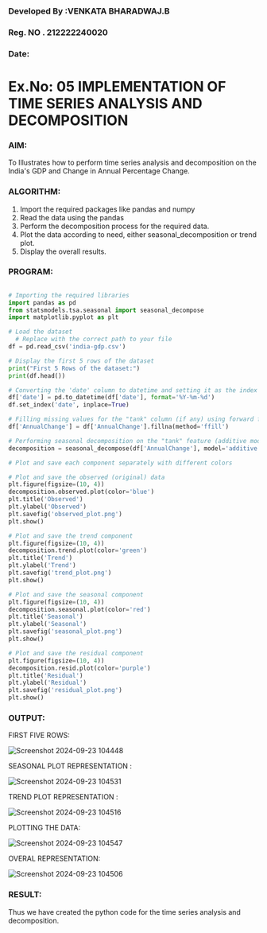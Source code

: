 ### Developed By :VENKATA BHARADWAJ.B
### Reg. NO . 212222240020
### Date: 

# Ex.No: 05  IMPLEMENTATION OF TIME SERIES ANALYSIS AND DECOMPOSITION

### AIM:
To Illustrates how to perform time series analysis and decomposition on the India's GDP and Change in Annual Percentage Change.

### ALGORITHM:
1. Import the required packages like pandas and numpy
2. Read the data using the pandas
3. Perform the decomposition process for the required data.
4. Plot the data according to need, either seasonal_decomposition or trend plot.
5. Display the overall results.

### PROGRAM:
```python

# Importing the required libraries
import pandas as pd
from statsmodels.tsa.seasonal import seasonal_decompose
import matplotlib.pyplot as plt

# Load the dataset
  # Replace with the correct path to your file
df = pd.read_csv('india-gdp.csv')

# Display the first 5 rows of the dataset
print("First 5 Rows of the dataset:")
print(df.head())

# Converting the 'date' column to datetime and setting it as the index
df['date'] = pd.to_datetime(df['date'], format='%Y-%m-%d')
df.set_index('date', inplace=True)

# Filling missing values for the "tank" column (if any) using forward fill
df['AnnualChange'] = df['AnnualChange'].fillna(method='ffill')

# Performing seasonal decomposition on the "tank" feature (additive model)
decomposition = seasonal_decompose(df['AnnualChange'], model='additive', period=7)

# Plot and save each component separately with different colors

# Plot and save the observed (original) data
plt.figure(figsize=(10, 4))
decomposition.observed.plot(color='blue')
plt.title('Observed')
plt.ylabel('Observed')
plt.savefig('observed_plot.png')
plt.show()

# Plot and save the trend component
plt.figure(figsize=(10, 4))
decomposition.trend.plot(color='green')
plt.title('Trend')
plt.ylabel('Trend')
plt.savefig('trend_plot.png')
plt.show()

# Plot and save the seasonal component
plt.figure(figsize=(10, 4))
decomposition.seasonal.plot(color='red')
plt.title('Seasonal')
plt.ylabel('Seasonal')
plt.savefig('seasonal_plot.png')
plt.show()

# Plot and save the residual component
plt.figure(figsize=(10, 4))
decomposition.resid.plot(color='purple')
plt.title('Residual')
plt.ylabel('Residual')
plt.savefig('residual_plot.png')
plt.show()

```
### OUTPUT:
FIRST FIVE ROWS:

![Screenshot 2024-09-23 104448](https://github.com/user-attachments/assets/b92cf3dd-86b0-450b-a800-22d366ff9e15)

SEASONAL PLOT REPRESENTATION :

![Screenshot 2024-09-23 104531](https://github.com/user-attachments/assets/369876a5-39a1-414c-aa0c-6e566e272bb8)

TREND PLOT REPRESENTATION :

![Screenshot 2024-09-23 104516](https://github.com/user-attachments/assets/f2c908f1-64a2-4598-b6b5-5fd187bdb3e1)

PLOTTING THE DATA:

![Screenshot 2024-09-23 104547](https://github.com/user-attachments/assets/6330f7e0-125e-4d67-a0a4-decf2991f953)

OVERAL REPRESENTATION:

![Screenshot 2024-09-23 104506](https://github.com/user-attachments/assets/22088370-0263-496a-b9c1-39a3b93f6a05)

### RESULT:
Thus we have created the python code for the time series analysis and decomposition.
